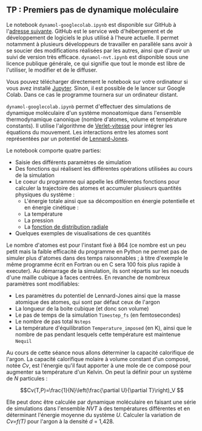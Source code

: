 ## TP : Premiers pas de dynamique moléculaire

Le notebook `dynamol-googlecolab.ipynb` est disponible sur GitHub à l'[adresse suivante](https://github.com/salanne/dynamol). GitHub est le service web d'hébergement et de développement de logiciels le plus utilisé à l'heure actuelle. Il permet notamment à plusieurs développeurs de travailler en parallèle sans avoir à se soucier des modifications réalisées par les autres, ainsi que d'avoir un suivi de version très efficace. `dynamol-nvt.ipynb` est disponible sous une licence publique générale, ce qui signifie que tout le monde est libre de l'utiliser, le modifier et de le diffuser.

Vous pouvez télécharger directement le notebook sur votre ordinateur si vous avez installé [Jupyter](https://jupyter.org/). Sinon, il est possible de le lancer sur Google Colab. Dans ce cas le programme tournera sur un ordinateur distant. 

`dynamol-googlecolab.ipynb` permet d'effectuer des simulations de dynamique moléculaire d'un système monoatomique dans l'ensemble thermodynamique canonique (nombre d'atomes, volume et température constants). Il utilise l'algorithme de [Verlet-vitesse](https://en.wikipedia.org/wiki/Verlet_integration#Velocity_Verlet) pour intégrer les équations du mouvement. Les interactions entre les atomes sont représentées par un potentiel de [Lennard-Jones](https://fr.wikipedia.org/wiki/Potentiel_de_Lennard-Jones).

Le notebook comporte quatre parties:
- Saisie des différents paramètres de simulation
- Des fonctions qui réalisent les différentes opérations utilisées au cours de la simulation
- Le coeur du programme qui appelle les différentes fonctions pour calculer la trajectoire des atomes et accumuler plusieurs quantités physiques du système :
  - L'énergie totale ainsi que sa décomposition en énergie potentielle et en énergie cinétique : 
  - La température 
  - La pression 
  - La [fonction de distribution radiale](https://fr.wikipedia.org/wiki/Fonction_de_distribution_radiale) 
- Quelques exemples de visualisations de ces quantités

Le nombre d'atomes est pour l'instant fixé à 864 (ce nombre est un peu petit mais la faible efficacité du programme en Python ne permet pas de simuler plus d'atomes dans des temps raisonnables ; à titre d'exemple le même programme écrit en Fortran ou en C sera 100 fois plus rapide à executer). Au démarrage de la simulation, ils sont répartis sur les noeuds d'une maille cubique à faces centrées. En revanche de nombreux paramètres sont modifiables:
- Les paramètres du potentiel de Lennard-Jones ainsi que la masse atomique des atomes, qui sont par défaut ceux de l'argon
- La longueur de la boite cubique (et donc son volume)
- Le pas de temps de la simulation `Timestep_fs` (en femtosecondes) 
- Le nombre de pas total `Nsteps`
- La température d'équilibration `Temperature_imposed` (en K), ainsi que le nombre de pas pendant lesquels cette température est maintenue `Nequil`

Au cours de cette séance nous allons déterminer la capacité calorifique de l'argon. La capacité calorifique molaire à volume constant d'un composé, notée *Cv*, est l'énergie qu'il faut apporter à une mole de ce composé pour augmenter sa température d'un Kelvin. On peut la définir pour un système de *N* particules :

```math
Cv(T,P)=\frac{1}{N}\left(\frac{\partial U}{\partial T}\right)_V 
```

Elle peut donc être calculée par dynamique moléculaire en faisant une série de simulations dans l'ensemble *NVT* à des températures différentes et en déterminant l'énergie moyenne du système *U*. Calculer la variation de *Cv=f(T)* pour l'argon à la densité *d* = 1,428. 






